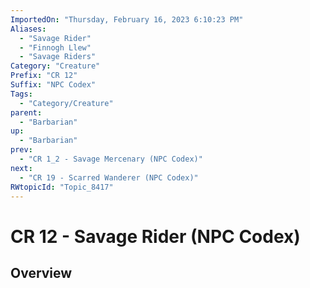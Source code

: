 ```yaml
---
ImportedOn: "Thursday, February 16, 2023 6:10:23 PM"
Aliases:
  - "Savage Rider"
  - "Finnogh Llew"
  - "Savage Riders"
Category: "Creature"
Prefix: "CR 12"
Suffix: "NPC Codex"
Tags:
  - "Category/Creature"
parent:
  - "Barbarian"
up:
  - "Barbarian"
prev:
  - "CR 1_2 - Savage Mercenary (NPC Codex)"
next:
  - "CR 19 - Scarred Wanderer (NPC Codex)"
RWtopicId: "Topic_8417"
---
```

# CR 12 - Savage Rider (NPC Codex)
## Overview
